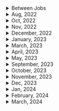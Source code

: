 <details>
<summary>Between Jobs</summary>

1. GitHub Actions로 개발 주기 자동화
1. netninja - docker (13/13)
</details>

<details>
<summary>Aug, 2022</summary>

1. [토스ㅣSLASH 22 - 잃어버린 개발자의 시간을 찾아서: 매일 하루를 아끼는 DevOps 이야기](https://youtu.be/2IE68SDTYvI)
1. [Kubernetes Explained in 100 Seconds](https://youtu.be/PziYflu8cB8)

</details>

<details>
<summary>Oct, 2022</summary>

1. [Top 50+ AWS Services Explained in 10 Minutes](https://youtu.be/JIbIYCM48to)

</details>

<details>
<summary>Nov, 2022</summary>

1. [AWS EC2란 무엇이며 왜 기업들이 EC2를 선택할까요?](https://buw.medium.com/aws-ec2%EB%9E%80-%EB%AC%B4%EC%97%87%EC%9D%B4%EB%A9%B0-%EC%99%9C-%EA%B8%B0%EC%97%85%EB%93%A4%EC%9D%B4-ec2%EB%A5%BC-%EC%84%A0%ED%83%9D%ED%95%A0%EA%B9%8C%EC%9A%94-e4c4d6b419b4)
1. [Accessing the Docker containers](https://www.ibm.com/docs/en/workload-automation/9.5.0?topic=compose-accessing-docker-containers)
1. [Mixing Docker Commands #shorts](https://youtube.com/shorts/ZSNEnRUP5SE?feature=share)
1. [Auto Assign Action](https://github.com/marketplace/actions/auto-assign-action)
1. [AWS Lambda vs EC2: Which to Use and When](https://www.cbtnuggets.com/blog/certifications/cloud/aws-lambda-vs-ec2-which-to-use-and-when)

</details>

<details>
<summary>December, 2022</summary>

1. [Run your GitHub Actions locally with act🚀](https://github.com/nektos/act)
2. [AWS EC2 Node.js 서버 배포](https://velog.io/@rheey90/AWS-EC2-Node.js-%EC%84%9C%EB%B2%84-%EB%B0%B0%ED%8F%AC)
3. [github: simple nodejs AWS EC2 deployment demo](https://github.com/rheey90/aws-ec2-nodejs-server-deployment-demo)
</details>

<details>
<summary>January, 2023</summary>

1. [Nodejs PM2 배포 - ecosystem.config.js (babel 적용)](https://songjang.tistory.com/11)
2. [[AWS] 사용중인 EC2 인스터스의 Type 변경하기](http://devstory.ibksplatform.com/2017/10/aws-ec2-type.html)
3. [AWS 인스턴스 탄력적 IP 할당하기](https://soobarkbar.tistory.com/224)
4. [AWS EC2 : 액세스하려면 22 포트를 개방해야 할 수 있으므로 이 인스턴스에 연결하지 못할 수 있습니다. 해결하기](https://letsgojieun.tistory.com/137)
5. [Using scp to copy a file to Amazon EC2 instance?](https://stackoverflow.com/questions/11388014/using-scp-to-copy-a-file-to-amazon-ec2-instance)
6. [scp copy over ssh doesn't work - permission denied error, please?](https://askubuntu.com/questions/66492/scp-copy-over-ssh-doesnt-work-permission-denied-error-please)
7. [ec-2 error (client_loop: send disconnect: Broken pipe)](https://repost.aws/questions/QUUS_SNFKrTjmm-y2HLQgOcA/ec-2-error-client-loop-send-disconnect-broken-pipe)
8. [ssh(secure shell) 옵션](https://experiences.tistory.com/33)
9. [EC2 ssh broken pipe terminates running process](https://stackoverflow.com/questions/37796392/ec2-ssh-broken-pipe-terminates-running-process)
10. [What happens to a process in an EC2 instance when I get a 'Broken Pipe' error on ssh?](https://stackoverflow.com/questions/13943613/what-happens-to-a-process-in-an-ec2-instance-when-i-get-a-broken-pipe-error-on)
11. [aws 인스턴스에 ssh 터미널 접속시 broken pipe가 발생하는 원인](https://okky.kr/articles/520272)
12. [EC2: Broken Pipe 문제 해결](https://may0301.tistory.com/10)
13. [Nodejs 에서 crash 후 재시작에 필요한 PM2](https://coding8.tistory.com/37)
14. [PM2 docs: Auto restart apps on file change](https://pm2.keymetrics.io/docs/usage/watch-and-restart/)
15. [PM2 docs: Persistent applications: Startup Script Generator](https://pm2.keymetrics.io/docs/usage/startup/)
16. [What is the purpose of "pm2 save"?](https://stackoverflow.com/questions/35883263/what-is-the-purpose-of-pm2-save)
17. [Github: chane81/pm2](https://github.com/chane81/pm2)
18. [티스토리 블로그 : pm2 이용하기](https://jsongsong.tistory.com/8)
19. [WARNING: UNPROTECTED PRIVATE KEY FILE! when trying to SSH into Amazon EC2 Instance](https://stackoverflow.com/questions/201893/warning-unprotected-private-key-file-when-trying-to-ssh-into-amazon-ec2-instan)
20. [Ubuntu on Windows 10 - SSH “Permissions xxxx for private key are too open](https://superuser.com/questions/1321072/ubuntu-on-windows-10-ssh-permissions-xxxx-for-private-key-are-too-open)
21. [Amazon EC2 온디맨드 요금](https://aws.amazon.com/ko/ec2/pricing/on-demand/)
22. [[AWS/아마존 웹서비스] 말도 안 되는 과금의 추억. 요금 폭탄](https://sanghaklee.tistory.com/m/32)
23. [Kafka in 100 Seconds](https://youtu.be/uvb00oaa3k8)
24. [How to connect ec2 instance to a domain name](https://stackoverflow.com/questions/68324554/how-to-connect-ec2-instance-to-a-domain-name)
25. [The BEST way to learn the cloud 👩‍💻 #ad #AWSSkillBuilder #programming #software #developer](https://youtube.com/shorts/h7avExKtRN4?feature=share)

</details>

<details>
<summary>March, 2023</summary>

1. [Netlify docs: Sample netlify.toml file](https://docs.netlify.com/configure-builds/file-based-configuration/#sample-netlify-toml-file)
1. [Up and Running with Serverless Functions with Ben Hong](https://explorers.netlify.com/learn/up-and-running-with-serverless-functions/project-setup-with-serverless-functions)
1. [Github: netlify/explorers-up-and-running-with-serverless-functions](https://github.com/netlify/explorers-up-and-running-with-serverless-functions)
1. [Add personalization to static HTML with Netlify Edge Functions — no browser JavaScript required](https://www.netlify.com/blog/add-personalization-to-static-html-with-edge-functions-no-browser-javascript/)
1. [Github: bubenshchykov/ngrok](https://github.com/bubenshchykov/ngrok)
1. [Docker in 100 Seconds]()
1. [Kubernetes Explained in 100 Seconds](https://youtu.be/PziYflu8cB8)
1. [Ansible in 100 Seconds](https://youtu.be/xRMPKQweySE)

</details>

<details>
<summary>April, 2023</summary>

1. [The Best Alternatives To Heroku - Theo's Deployment Recommendations](https://youtu.be/prjMJtXCR-g)
1. [Deploy your Node, Express JS project on Railway](https://youtu.be/4Ga4c_amvY8)
1. [Railway docs: Plans](https://docs.railway.app/reference/plans#execution-time-limit)
1. [Railway docs: Pricing](https://railway.app/pricing)
1. [Amazon S3 see private files](https://stackoverflow.com/questions/28008841/amazon-s3-see-private-files)
1. [Managing Private Files With AWS S3](https://betterprogramming.pub/managing-private-files-with-aws-s3-d17cb9e3dcde)
1. [DigitalOcean docs: Generate a Pre-Signed URL to Download a Private File](https://docs.digitalocean.com/products/spaces/reference/s3-sdk-examples/#generate-a-pre-signed-url-to-download-a-private-file)
1. [DigitalOcean docs: How to Set File Permissions and Create Quick Share Links](https://docs.digitalocean.com/products/spaces/how-to/set-file-permissions/#quick-share)
1. []()

</details>

<details>
<summary>May, 2023</summary>

1. [Why am I getting a Nixpacks error on Railway?](https://stackoverflow.com/questions/74932602/why-am-i-getting-a-nixpacks-error-on-railway)
1. [How do I get into a Docker container's shell?](https://stackoverflow.com/questions/30172605/how-do-i-get-into-a-docker-containers-shell)
1. [Docker attached vs detached mode](https://www.java4coding.com/contents/docker/docker-attached-vs-detached-mode#:~:text=Detached%20mode%2C%20started%20by%20the,session%20without%20stopping%20the%20container)
1. [Github - amir20/dozzle](https://github.com/amir20/dozzle)
1. [Dozzle docs: Using with Docker compose](https://dozzle.dev/guide/getting-started#using-docker-compose)
1. []()

</details>

<details>

<summary>September, 2023</summary>

- [[Docker] 실행된 컨테이너에 shell 환경으로 접근하기](https://oboki.net/workspace/system/docker/%EC%BB%A8%ED%85%8C%EC%9D%B4%EB%84%88%EC%97%90-shell-%ED%99%98%EA%B2%BD%EC%9C%BC%EB%A1%9C-%EC%A0%91%EA%B7%BC%ED%95%98%EA%B8%B0/)
- [Run the ganache-cli inside the Docker Container](https://levelup.gitconnected.com/run-the-ganache-cli-inside-the-docker-container-5e70bc962bfe)
- [[Docker] RUN, CMD, ENTRYPOINT 차이점](https://seokhyun2.tistory.com/61)
- [Command line arguments to Docker CMD](https://stackoverflow.com/questions/32554448/command-line-arguments-to-docker-cmd)
- [DockerHub - trufflesuite/ganache-cli](https://hub.docker.com/r/trufflesuite/ganache-cli/)
- [[Docker] Node 환경 만들기](https://bum-developer.tistory.com/entry/Docker-Node-%ED%99%98%EA%B2%BD-%EB%A7%8C%EB%93%A4%EA%B8%B0)
- [TerraTest - testing dockerfile](https://terratest.gruntwork.io/docs/getting-started/quick-start/#example-3-docker)
- [Docker docs: Volumes top-level element](https://docs.docker.com/compose/compose-file/07-volumes/)
- [Locating data volumes in Docker Desktop (Windows)](https://stackoverflow.com/questions/43181654/locating-data-volumes-in-docker-desktop-windows)
- [CMD 이더넷 어댑터, 무선 LAN 어댑터란?](https://change-words.tistory.com/entry/ethernet)
- [The EASIEST Docker Swarm Tutorial](https://youtu.be/6IYKdiRpTi4?si=XSD6r0QW_3ene_Zo)
- [Easily Deploy Bitwarden (Vaultwarden) to Docker Swarm](https://youtu.be/HSIJ24-yc3g?si=_VQ5PdX0mG3VV615)
- [Choosing a container orchestration tool | Docker Swarm vs. Kubernetes](https://youtu.be/thb21co4Gw0?si=EExKcX0jv3zt2j_Z)
- [Docker Swarm의 주요 용어, 활성화 방법 및 노드(Node) 관리법 살펴보기](https://seongjin.me/docker-swarm-introduction-nodes/)
- [Velog: 내부망, 외부망, 망분리](https://velog.io/@szlee/%EB%82%B4%EB%B6%80%EB%A7%9D-%EC%99%B8%EB%B6%80%EB%A7%9D-%EB%A7%9D%EB%B6%84%EB%A6%AC)
- [금융권 개발자를 위한 망분리용 안드로이드 gradle cache 설정하기](https://velog.io/@won2oppa/%EA%B8%88%EC%9C%B5%EA%B6%8C-%EA%B0%9C%EB%B0%9C%EC%9E%90%EB%A5%BC-%EC%9C%84%ED%95%9C-%EB%A7%9D%EB%B6%84%EB%A6%AC%EC%9A%A9-%EC%95%88%EB%93%9C%EB%A1%9C%EC%9D%B4%EB%93%9C-gradle-cache-%EC%84%A4%EC%A0%95%ED%95%98%EA%B8%B0)
- [[네트워크] - 내부망과 외부망 개념](https://data-study-clip.tistory.com/18)
- [IP란 무엇인가: 공인 IP, 사설 IP](https://study-recording.tistory.com/7)
- [내 아이피 주소 확인 ip 주소 및 휴대폰 아이피 변경하는 법](https://blog.naver.com/jackie30/222670836831)
- [한경 용어 사전: 망분리(network separation)](https://dic.hankyung.com/economy/view/?seq=14621)
- []()
- []()
- []()

</details>

<details>
<summary>October, 2023</summary>

- [Containerize a Node.js application](https://docs.docker.com/language/nodejs/develop/)
- [Use containers for Node.js development](https://docs.docker.com/language/nodejs/develop/)
- [Run Node.js tests in a container](https://docs.docker.com/language/nodejs/run-tests/)
- [Github: node:alpine](https://github.com/nodejs/docker-node/tree/b4117f9333da4138b03a546ec926ef50a31506c3#nodealpine)
- [PNPM docs: frozen lockfile](https://pnpm.io/ko/next/cli/install#--frozen-lockfile)
- [PNPM docs: working with docker](https://pnpm.io/docker)
- [Getting Started with Docker Multi-Stage Builds](https://collabnix.com/getting-started-with-docker-multi-stage-builds/#:~:text=Multi%2Dstage%20builds%20are%20a%20feature%20introduced%20in%20Docker%2017.05,optimized%20for%20size%20and%20performance.)
- [Docker Multi Stage란?](https://nesoy.github.io/articles/2020-11/Docker-multi-stage-build)
- [Node v20.6: Class extends value undefined is not a constructor or null #10338](https://github.com/typeorm/typeorm/issues/10338)
- [Unable to connect localhost in docker](https://stackoverflow.com/questions/43884981/unable-to-connect-localhost-in-docker)
- [Unexpected token in docker logs after docker run](https://stackoverflow.com/questions/56712015/unexpected-token-in-docker-logs-after-docker-run)
- [The Interactive and TTY Options in docker run](https://www.baeldung.com/linux/docker-run-interactive-tty-options#:~:text=From%20the%20official%20documentation%2C%20Docker,that%20offers%20basic%20input%2Doutput.)
- [Grafana Vs Prometheus Explained in 1 Minute | DevOps Shack](https://youtube.com/shorts/Jhh-0_Pu_lc?si=XH8zog6duXVuGg6H)
- [InfluxDB: The Basics of Time Series Data](https://youtu.be/wBWTj-1XiRU?si=y2KpEXlsFpJF2L4_)
- [Docker docs: Start containers automatically](https://docs.docker.com/config/containers/start-containers-automatically/)
- [Docker hub: mysql quick reference](https://hub.docker.com/_/mysql)
- [docker container에 접속하기](https://bluese05.tistory.com/21)
- [Docker 로그 제대로 사용하기](https://insight.infograb.net/blog/2022/11/22/docker-logging-driver/)
- [How do I change the default port on which my Docker MySql instance runs?](https://stackoverflow.com/questions/59957719/how-do-i-change-the-default-port-on-which-my-docker-mysql-instance-runs)
- [Docker Compose getting error ECONNREFUSED 127.0.0.1:3306 with MySQL and NodeJS](https://stackoverflow.com/questions/64512831/docker-compose-getting-error-econnrefused-127-0-0-13306-with-mysql-and-nodejs)
- [도커 : docker logs의 --tail을 이용하여 컨테이너 로그 확인하기](https://jw910911.tistory.com/70)
- [Docker docs: docker service logs](https://docs.docker.com/engine/reference/commandline/service_logs/)

</details>

<details>
<summary>November, 2023</summary>

- [Visualizing JIRA with Grafana Cloud](https://youtu.be/ybkVWSKxEGc?si=ve7V2p_croDoJNuJ)
- [Grafana Alerting and Slack Notifications.](https://medium.com/@_oleksii_/grafana-alerting-and-slack-notifications-3affe9d5f688)
- [Grafana labs: Build your first dashboard](https://grafana.com/docs/grafana/latest/getting-started/build-first-dashboard/)
- [Push metrics from Influx Telegraf to Prometheus](https://grafana.com/docs/grafana-cloud/send-data/metrics/metrics-influxdb/push-from-telegraf/#pushing-from-applications-directly)
- [[iOS] Fastlane으로 배포 자동화하기](https://velog.io/@bsm4045/iOS-Fastlane%EC%9C%BC%EB%A1%9C-%EC%9E%90%EB%8F%99-%EB%B0%B0%ED%8F%AC%ED%99%94%ED%95%98%EA%B8%B0)
- [전자계약 도입, 클라우드 or 온프레미스](https://www.eformsign.com/kr/blog/cloud-and-onpremise/)
- [Docker docs: Manage sensitive data with Docker secrets](https://docs.docker.com/engine/swarm/secrets/#build-support-for-docker-secrets-into-your-images)
- [[Docker] Secret 사용해보기](https://yongho1037.tistory.com/808)
- [Docker docs: Secrets top-level element](https://docs.docker.com/compose/compose-file/09-secrets/)
- [Docker docs: Swarm mode overview](https://docs.docker.com/engine/swarm/)
- [Docker docs: Swarm mode key concepts](https://docs.docker.com/engine/swarm/key-concepts/)
- [Docker docs: Create a swarm](https://docs.docker.com/engine/swarm/swarm-tutorial/create-swarm/)
- [Docker docs: Deploy a service to the swarm](https://docs.docker.com/engine/swarm/swarm-tutorial/deploy-service/)
- [Docker docs: Inspect a service on the swarm](https://docs.docker.com/engine/swarm/swarm-tutorial/inspect-service/)
- [Docker docs: Scale the service in the swarm](https://docs.docker.com/engine/swarm/swarm-tutorial/scale-service/)
- [Docker docs: Delete the service running on the swarm](https://docs.docker.com/engine/swarm/swarm-tutorial/delete-service/)
- [Docker docs: docker compose build](https://docs.docker.com/engine/reference/commandline/compose_build/)
- [Docker Swarm에서 시크릿(Secret)을 환경변수로 주입할 때 꼭 필요한 쉘 스크립트(Shell Script) 소개](https://seongjin.me/how-to-use-docker-secret-to-environment-variables/)
- [도커 컨테이너 환경변수](https://livefordev.tistory.com/28)
- [Docker Tutorial 4: How to pass environment variables to a Node.js API from a Docker container?](https://youtu.be/MiBSgcnmiAM?si=zkLdyCmz0Tz8HomR)
- [Docker docs: Delete the service running on the swarm](https://docs.docker.com/engine/swarm/swarm-tutorial/delete-service/)
- [Docker docs: docker swarm leave](https://docs.docker.com/engine/reference/commandline/swarm_leave/)
- [What is the CMD command in Docker?](https://www.educative.io/answers/what-is-the-cmd-command-in-docker)
- [Docker docs: Deploy a stack to a swarm](https://docs.docker.com/engine/swarm/stack-deploy/)
- [Docker: Uses an image, skipping (docker-compose)](https://stackoverflow.com/questions/47615495/docker-uses-an-image-skipping-docker-compose)
- [Docker docs: How to use secrets in Docker Compose](https://docs.docker.com/compose/use-secrets/)
- [Docker docs: Use the environment attribute](https://docs.docker.com/compose/environment-variables/set-environment-variables/#use-the-environment-attribute)
- [Railway docs: Deployments start command](https://docs.railway.app/deploy/deployments#start-command)
- [Railway docs: Fixing Common Errors](https://docs.railway.app/troubleshoot/fixing-common-errors)
- [Railway docs: Root Directory](https://docs.railway.app/deploy/builds#root-directory)
- [Docker Compose - How to execute multiple commands?](https://stackoverflow.com/questions/30063907/docker-compose-how-to-execute-multiple-commands)
- [Docker docs: docker rmi](https://docs.docker.com/engine/reference/commandline/rmi/)
- [Unable to delete Graphite - docker keeps recreating the image and container](https://forums.docker.com/t/unable-to-delete-graphite-docker-keeps-recreating-the-image-and-container/118522)
- [Docker: Remove dangling image](https://www.cherryservers.com/blog/how-to-remove-docker-images#:~:text=Dangling%20images%20are%20untagged%20Docker,not%20associated%20with%20any%20container.)
- [Docker-compose push skips second service if first has same image but no build section #7429](https://github.com/docker/compose/issues/7429)
- [Docker stack deploy: Error response from daemon: rpc error: code = InvalidArgument desc = ContainerSpec: image reference must be provided](https://stackoverflow.com/questions/61097164/docker-stack-deploy-error-response-from-daemon-rpc-error-code-invalidargume)
- [docker push 에러 (denied: requested access to the resource is denied](https://bcp0109.tistory.com/352)
- [Environment Variables saved using Docker Secrets seems to disappear](https://stackoverflow.com/questions/75693262/environment-variables-saved-using-docker-secrets-seems-to-disappear)
- [Environment variables as docker secrets](https://forums.docker.com/t/environment-variables-as-docker-secrets/138269)
- [Docker hub: Docker Secrets: \_FILE convention for docker secret](https://hub.docker.com/_/mysql?_gl=1*1jtcqpw*_ga*NTg2NTIzMjk2LjE2OTE1NTQ0NjU.*_ga_XJWPQMJYHQ*MTcwMDMxMDQzMi4yMS4xLjE3MDAzMTcxNzIuNy4wLjA.)
- [docker stack: setting environment variable from secrets](https://stackoverflow.com/questions/48094850/docker-stack-setting-environment-variable-from-secrets)
- [How to Use Docker EntryPoint](https://refine.dev/blog/docker-entrypoint/#introduction)
- [Docker secrets passing as environment variable](https://stackoverflow.com/questions/52492359/docker-secrets-passing-as-environment-variable)
- [Using multi-line value in .env file in docker-compose](https://stackoverflow.com/questions/56475228/using-multi-line-value-in-env-file-in-docker-compose)
- [Error response from daemon: rpc error: code = InvalidArgument desc = only updates to Labels are allowed](https://stackoverflow.com/questions/58037206/error-response-from-daemon-rpc-error-code-invalidargument-desc-only-update)
- [How to determine if a process runs inside lxc/Docker?](https://stackoverflow.com/questions/20010199/how-to-determine-if-a-process-runs-inside-lxc-docker)
- [Reading data from file inside of docker container](https://community.home-assistant.io/t/reading-data-from-file-inside-of-docker-container/633705)
- [How do I configure a secret in docker compose?](https://stackoverflow.com/questions/71011448/how-do-i-configure-a-secret-in-docker-compose)
- [ISSUE: Docker run and environment variables with quotes and double quotes](https://stackoverflow.com/questions/30494050/how-do-i-pass-environment-variables-to-docker-containers/75237297#75237297)
- [Docker 컨테이너에서 깃 사용하기](https://yangeok.github.io/devops/2019/01/19/git-in-docker-container.html)
- [Railway docs: Exposing Your App](https://docs.railway.app/deploy/exposing-your-app)
- [How to deploy app to 0.0.0.0 and port 5000 on Railway.app?](https://stackoverflow.com/questions/75125207/how-to-deploy-app-to-0-0-0-0-and-port-5000-on-railway-app)
- [How to fix docker: Got permission denied issue](https://stackoverflow.com/questions/48957195/how-to-fix-docker-got-permission-denied-issue)
- [ubuntu: 20.04 LTS docker permission denied 문제 해결하기](https://yoo-young.tistory.com/102)
- [Docker docs: Docker Desktop WSL 2 backend on Windows](https://docs.docker.com/desktop/wsl/)
- [How to easily run commands inside a running Docker container](https://youtu.be/4NEUg5lazfs?si=6CGxUWRtnJXOgjnF)
- [How to Deploy a Service to a Docker Swarm Cluster](https://youtu.be/gfn51oQ0_-w?si=Fc5DMgwfNugLjNT8)
- [초보자를 위한 도커 스웜(Docker Swarm): 간편한 컨테이너 관리](https://youtu.be/shPAAtaGHCs?si=PxNBd91jG5viF3DO)
- [도커 (Docker) 저는 이렇게도 사용해봤습니다.](https://youtu.be/vhWUKuBT6pY?si=1WyHq_A-n_WtD7KJ)
- [How to Get Docker Container IP Address From the Host?](https://kodekloud.com/blog/get-docker-container-ip/)
- [서비스 개발에서 배포까지: 배포 프로세스에 대해 알아봅시다](https://youtu.be/b7urHdzLuLI?si=mYGaEmdzuYj68WX-)
- [How to use Docker .env file](https://www.youtube.com/watch?v=WqiazgeOsiQ)
- [How to Deploy a Service to a Docker Swarm Cluster](https://youtu.be/gfn51oQ0_-w?si=CWNOF-RTCMV6hA1S)
- [Docker 컨테이너에서 깃 사용하기](https://yangeok.github.io/devops/2019/01/19/git-in-docker-container.html)

</details>

<details>
<summary>Dec, 2023</summary>

- [실전! Spring 앱 모니터링 (w. 프로메테우스, 그라파나, EC2)](https://velog.io/@juhyeon1114/%EC%8B%A4%EC%A0%84-Spring-%EC%95%B1-%EB%AA%A8%EB%8B%88%ED%84%B0%EB%A7%81-w.-%ED%94%84%EB%A1%9C%EB%A9%94%ED%85%8C%EC%9A%B0%EC%8A%A4-%EA%B7%B8%EB%9D%BC%ED%8C%8C%EB%82%98-EC2)

</details>

<details>
<summary>Jan, 2024</summary>

- [Docker docs: History and development of Docker Compose](https://docs.docker.com/compose/history/)
- [docker-compose build fail with file not found](https://stackoverflow.com/questions/63853835/docker-compose-build-fail-with-file-not-found)
- [Docker gets error "failed to compute cache key: not found" - runs fine in Visual Studio](https://stackoverflow.com/questions/66146088/docker-gets-error-failed-to-compute-cache-key-not-found-runs-fine-in-visual)
- [TypeError [ERR_INVALID_URL]: Invalid URL using Next-auth only in Production](https://stackoverflow.com/questions/74784953/typeerror-err-invalid-url-invalid-url-using-next-auth-only-in-production)
- [PNPM docs: Using Corepack](https://pnpm.io/installation#using-corepack)
- [How to pnpm and Next.js in multi-stage docker file?](https://stackoverflow.com/questions/68650325/how-to-pnpm-and-next-js-in-multi-stage-docker-file)
- [Why are docker volumes not created?](https://stackoverflow.com/questions/73645969/why-are-docker-volumes-not-created)
- [Railway docs: Build from a Dockerfile](https://docs.railway.app/guides/dockerfiles)

</details>

<details>
<summary>February, 2024</summary>

- [What is AWS EC2 Autoscaling? #shorts](https://youtube.com/shorts/H-QtPVjbk1M?si=_Im2Kswx3eBCoNUL)
- [AWS Fargate #shorts](https://youtube.com/shorts/U4s04xl7rU0?si=wXKuCQP1YMMmNTqQ)
- [Blue-Green Deployment(블루 그린 배포)란?](https://www.redhat.com/ko/topics/devops/what-is-blue-green-deployment)
- [Docker vs Kubernetes vs Docker Swarm | Comparison in 5 mins](https://youtu.be/9_s3h_GVzZc?si=TtflKA5ybFicnZAk)
- [Railway docs: Build from a Dockerfile](https://docs.railway.app/guides/dockerfiles)
- [그래서 웹서비스 하나 만들었는데 배포는 어떻게함? (AWS)](https://youtu.be/cOUhREAWJNw?si=2TzwDQWdkQbBVCiS)
- [AWS docs: AWS SDK를 사용한 Route 53 도메인 등록 작업](https://docs.aws.amazon.com/ko_kr/Route53/latest/DeveloperGuide/service_code_examples_route53-domains_actions.html)
- [AWS docs: Amazon S3 objects overview](https://docs.aws.amazon.com/AmazonS3/latest/userguide/UsingObjects.html?icmpid=docs_amazons3_console#access-control)
- [AWS docs: Amazon S3 Inventory](https://docs.aws.amazon.com/AmazonS3/latest/userguide/storage-inventory.html?icmpid=docs_amazons3_console)
- [AWS docs: SDK for JavaScript(v3)를 사용한 Amazon S3 예](https://docs.aws.amazon.com/ko_kr/sdk-for-javascript/v3/developer-guide/javascript_s3_code_examples.html)
- [[10분 테코톡] 🧑‍💻🧑‍💻동글&라면의 DNS](https://youtu.be/5rBzHoR4F2A?si=zWID5v6JoDRHtPmz)
- [AWS docs: IAM 사용자의 액세스 키 관리](https://docs.aws.amazon.com/ko_kr/IAM/latest/UserGuide/id_credentials_access-keys.html)
- [AWS Access Key 발급받고 사용하기](https://lannstark.tistory.com/66)
- [@aws-sdk/client-s3 new SDK version v3 - Region is missing error](https://stackoverflow.com/questions/77057705/aws-sdk-client-s3-new-sdk-version-v3-region-is-missing-error)
- [S3.putObject only accepts streams that it can determine the length of #2961](https://github.com/aws/aws-sdk-js/issues/2961)
- [AWS S3: Bucket cannot have ACLs set with ObjectOwnership's BucketOwnerEnforced setting)](https://stackoverflow.com/questions/76097031/aws-s3-bucket-cannot-have-acls-set-with-objectownerships-bucketownerenforced-s)
- [s3: breaking change, cannot create bucket anymore, InvalidBucketAclWithObjectOwn #25288](https://github.com/aws/aws-cdk/issues/25288)
- [사전 공지: Amazon S3는 2023년 4월부터 모든 새 버킷에 대해 자동으로 S3 퍼블릭 액세스를 차단하고 액세스 제어 목록을 비활성화합니다.](https://aws.amazon.com/ko/about-aws/whats-new/2022/12/amazon-s3-automatically-enable-block-public-access-disable-access-control-lists-buckets-april-2023/)
- [How to Get Signed S3 Url in AWS-SDK JS Version 3?](https://stackoverflow.com/questions/62613331/how-to-get-signed-s3-url-in-aws-sdk-js-version-3)
- [AWS SDK를 사용하여 Amazon S3에 대해 미리 서명된 URL 생성](https://docs.aws.amazon.com/ko_kr/AmazonS3/latest/userguide/example_s3_Scenario_PresignedUrl_section.html)
- [Share Sensitive Files Using Pre-signed URL](https://www.cloudthat.com/resources/blog/share-sensitive-files-using-presigned-url)
- [AWS docs: IAM 사용자의 액세스 키 관리](https://docs.aws.amazon.com/ko_kr/IAM/latest/UserGuide/id_credentials_access-keys.html)
- [AWS Access Key 발급받고 사용하기](https://lannstark.tistory.com/66)
- [@aws-sdk/client-s3 new SDK version v3 - Region is missing error](https://stackoverflow.com/questions/77057705/aws-sdk-client-s3-new-sdk-version-v3-region-is-missing-error)
- [S3.putObject only accepts streams that it can determine the length of #2961](https://github.com/aws/aws-sdk-js/issues/2961)
- [AWS S3: Bucket cannot have ACLs set with ObjectOwnership's BucketOwnerEnforced setting)](https://stackoverflow.com/questions/76097031/aws-s3-bucket-cannot-have-acls-set-with-objectownerships-bucketownerenforced-s)
- [Cloudflare docs: Dynamically update DNS records](https://developers.cloudflare.com/dns/manage-dns-records/how-to/managing-dynamic-ip-addresses/)
- [Cloudflare docs: Manage gateways](https://developers.cloudflare.com/web3/how-to/manage-gateways/)
- [Cloudflare docs: DNSLink gateways](https://developers.cloudflare.com/web3/ipfs-gateway/concepts/dnslink/)

</details>

<details>
<summary>March, 2024</summary>

- [Railway docs: App Sleeping](https://docs.railway.app/reference/app-sleeping)
- [Railway docs: Private Networking](https://docs.railway.app/reference/private-networking)
- [Cloudflare docs: Find zone and account IDs](https://developers.cloudflare.com/fundamentals/setup/find-account-and-zone-ids/)
- [Cloudflare docs: Cloudflare API](https://developers.cloudflare.com/api/operations/dns-records-for-a-zone-patch-dns-record)
- [Cloudflare community: RecordID for RouterOS](https://community.cloudflare.com/t/recordid-for-routeros/358610)
- [Cloudflare community: Cloudflare error code 10000 although authentication code is correct](https://community.cloudflare.com/t/cloudflare-error-code-10000-although-authentication-code-is-correct/549699)
- [How to Make an S3 Bucket Public](https://saturncloud.io/blog/how-to-make-an-s3-bucket-public/)
- [how appoint a subdomain for a s3 bucket?](https://stackoverflow.com/questions/18765934/how-appoint-a-subdomain-for-a-s3-bucket)
- [AWS docs: Virtual hosting of buckets](https://docs.aws.amazon.com/AmazonS3/latest/userguide/VirtualHosting.html)
- [Cloudflare docs: DNSLink gateways](https://developers.cloudflare.com/web3/ipfs-gateway/concepts/dnslink/)
- [AWS, 외부 클라우드/온프레미스로 이전시 데이터 전송 비용 면제](https://news.hada.io/topic?id=13700&utm_source=slack&utm_medium=bot&utm_campaign=T019C5W0D6Y)
- [Uploading hundreds to thousands of files to S3](https://www.reddit.com/r/aws/comments/13dl5nf/uploading_hundreds_to_thousands_of_files_to_s3/)
- [Is it possible to perform a batch upload to amazon s3?](https://stackoverflow.com/questions/15050146/is-it-possible-to-perform-a-batch-upload-to-amazon-s3)
- [How do I get a UTC Timestamp in JavaScript?](https://stackoverflow.com/questions/9756120/how-do-i-get-a-utc-timestamp-in-javascript)
- [Localstack docs: installation](https://docs.localstack.cloud/getting-started/installation/#docker)
- [LocalStack 을 활용한 AWS 환경 구축](https://velog.io/@csh0034/LocalStack-%EC%9D%84-%ED%99%9C%EC%9A%A9%ED%95%9C-AWS-%ED%99%98%EA%B2%BD-%EA%B5%AC%EC%B6%95)
- [[Docker] 이미지를 깨끗하게 재빌드하는 방법](https://kimjingo.tistory.com/228)
- [Docker-Compose 개발 환경 설정 일대기(local, dev, prod)](https://beoks.tistory.com/m/80)
- [Testcontainer docs: Redis Module](https://node.testcontainers.org/modules/redis/)
- [What is Testcontainers, and why should you use it?](https://testcontainers.com/guides/introducing-testcontainers/)
- [App Router does not work in docker container #54659](https://github.com/vercel/next.js/issues/54659)
- [I am getting error while converting my next js project to docker](https://stackoverflow.com/questions/70608086/i-am-getting-error-while-converting-my-next-js-project-to-docker)
- [TestContainers로 유저시나리오와 비슷한 통합테스트 만들어 보기](https://helloworld.kurly.com/blog/delivery-testContainer-apply/)
- [TestContainer 로 멱등성있는 integration test 환경 구축하기](https://medium.com/riiid-teamblog-kr/testcontainer-%EB%A1%9C-%EB%A9%B1%EB%93%B1%EC%84%B1%EC%9E%88%EB%8A%94-integration-test-%ED%99%98%EA%B2%BD-%EA%B5%AC%EC%B6%95%ED%95%98%EA%B8%B0-4a6287551a31)
- [Deploy Next js 14 with docker and cPanel](https://www.reddit.com/r/nextjs/comments/18rwhty/deploy_next_js_14_with_docker_and_cpanel/)
- [Creating a Docker Image of Your Nextjs App](https://www.locofy.ai/blog/create-a-docker-image-of-your-nextjs-app)
- [How to build a next.js app with docker using appDir?](https://stackoverflow.com/questions/76646852/how-to-build-a-next-js-app-with-docker-using-appdir)
- [NextJS Docker error: Couldn't find a `pages` directory. Please create one under the project root](https://stackoverflow.com/questions/72368203/nextjs-docker-error-couldnt-find-a-pages-directory-please-create-one-under)
- [커뮤니티 팁 - Error 525: SSL handshake failed 해결](https://community.cloudflare.com/t/error-525-ssl-handshake-failed/399569)
- [[10분 테코톡] 로지의 AWS 사용팁](https://youtu.be/v63xqVXwSlo?si=30oS_xNSUSdam_XA)
- []()
- []()
- []()
- []()

</details>

